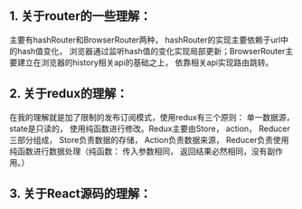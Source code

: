 <!--
 * @Description: 
 * @Date: 2019-10-12 15:41:40
 * @Author: mason
-->
## 1. 关于router的一些理解：

主要有hashRouter和BrowserRouter两种， hashRouter的实现主要依赖于url中的hash值变化， 浏览器通过监听hash值的变化实现局部更新；BrowserRouter主要建立在浏览器的history相关api的基础之上， 依靠相关api实现路由跳转。

## 2. 关于redux的理解：

在我的理解就是加了限制的发布订阅模式，使用redux有三个原则： 单一数据源， state是只读的， 使用纯函数进行修改。Redux主要由Store， action， Reducer三部分组成， Store负责数据的存储， Action负责数据来源， Reducer负责使用纯函数进行数据处理（纯函数： 传入参数相同， 返回结果必然相同，没有副作用。）

## 3. 关于React源码的理解：
